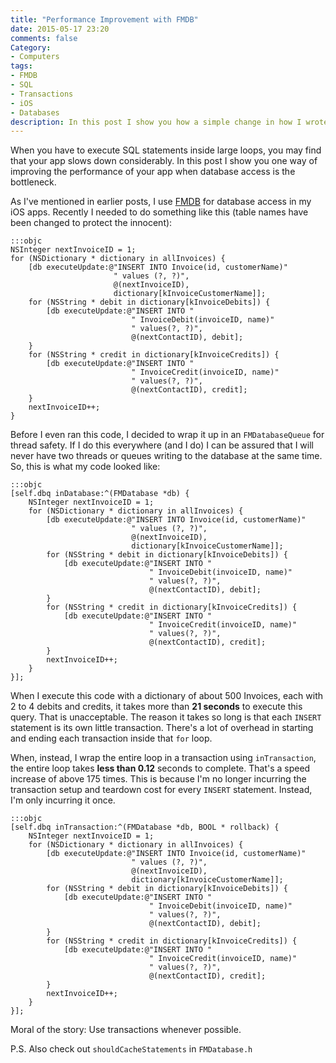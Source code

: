 ```yaml
---
title: "Performance Improvement with FMDB"
date: 2015-05-17 23:20
comments: false
Category:
- Computers
tags:
- FMDB
- SQL
- Transactions
- iOS
- Databases
description: In this post I show you how a simple change in how I wrote my SQL took my execution time from 21 seconds down to 0.12 seconds.
---
```


<!-- c /images/2015/05/view@2x.jpg Looking out at Hyderabad -->

When you have to execute SQL statements inside large loops, you may find that your app slows down considerably. In this post I show you one way of improving the performance of your app when database access is the bottleneck.

<!-- more -->

As I've mentioned in earlier posts, I use [FMDB][] for database access in my iOS apps. Recently I needed to do something like this (table names have been changed to protect the innocent): 

    :::objc
    NSInteger nextInvoiceID = 1;
    for (NSDictionary * dictionary in allInvoices) {
        [db executeUpdate:@"INSERT INTO Invoice(id, customerName)"
                           " values (?, ?)", 
                           @(nextInvoiceID), 
                           dictionary[kInvoiceCustomerName]];
        for (NSString * debit in dictionary[kInvoiceDebits]) {
            [db executeUpdate:@"INSERT INTO "
                               " InvoiceDebit(invoiceID, name)"
                               " values(?, ?)", 
                               @(nextContactID), debit];
        }
        for (NSString * credit in dictionary[kInvoiceCredits]) {
            [db executeUpdate:@"INSERT INTO "
                               " InvoiceCredit(invoiceID, name)"
                               " values(?, ?)", 
                               @(nextContactID), credit];
        }
        nextInvoiceID++;
    }

Before I even ran this code, I decided to wrap it up in an ```FMDatabaseQueue``` for thread safety. If I do this everywhere (and I do) I can be assured that I will never have two threads or queues writing to the database at the same time. So, this is what my code looked like: 

    :::objc
    [self.dbq inDatabase:^(FMDatabase *db) {
        NSInteger nextInvoiceID = 1;
        for (NSDictionary * dictionary in allInvoices) {
            [db executeUpdate:@"INSERT INTO Invoice(id, customerName)"
                               " values (?, ?)", 
                               @(nextInvoiceID), 
                               dictionary[kInvoiceCustomerName]];
            for (NSString * debit in dictionary[kInvoiceDebits]) {
                [db executeUpdate:@"INSERT INTO "
                                   " InvoiceDebit(invoiceID, name)"
                                   " values(?, ?)", 
                                   @(nextContactID), debit];
            }
            for (NSString * credit in dictionary[kInvoiceCredits]) {
                [db executeUpdate:@"INSERT INTO "
                                   " InvoiceCredit(invoiceID, name)"
                                   " values(?, ?)", 
                                   @(nextContactID), credit];
            }
            nextInvoiceID++;
        }
    }];

When I execute this code with a dictionary of about 500 Invoices, each with 2 to 4 debits and credits, it takes more than **21 seconds** to execute this query. That is unacceptable. The reason it takes so long is that each ```INSERT``` statement is its own little transaction. There's a lot of overhead in starting and ending each transaction inside that ```for``` loop.

When, instead, I wrap the entire loop in a transaction using ```inTransaction```, the entire loop takes **less than 0.12** seconds to complete. That's a speed increase of above 175 times. This is because I'm no longer incurring the transaction setup and teardown cost for every ```INSERT``` statement. Instead, I'm only incurring it once.

    :::objc
    [self.dbq inTransaction:^(FMDatabase *db, BOOL * rollback) {
        NSInteger nextInvoiceID = 1;
        for (NSDictionary * dictionary in allInvoices) {
            [db executeUpdate:@"INSERT INTO Invoice(id, customerName)"
                               " values (?, ?)", 
                               @(nextInvoiceID), 
                               dictionary[kInvoiceCustomerName]];
            for (NSString * debit in dictionary[kInvoiceDebits]) {
                [db executeUpdate:@"INSERT INTO "
                                   " InvoiceDebit(invoiceID, name)"
                                   " values(?, ?)", 
                                   @(nextContactID), debit];
            }
            for (NSString * credit in dictionary[kInvoiceCredits]) {
                [db executeUpdate:@"INSERT INTO "
                                   " InvoiceCredit(invoiceID, name)"
                                   " values(?, ?)", 
                                   @(nextContactID), credit];
            }
            nextInvoiceID++;
        }
    }];

Moral of the story: Use transactions whenever possible.  

P.S. Also check out ```shouldCacheStatements``` in ```FMDatabase.h```



[FMDB]: https://github.com/ccgus/fmdb